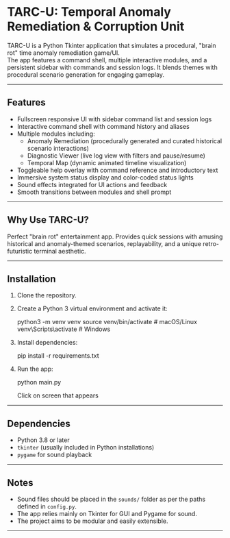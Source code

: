# TARC-U: Temporal Anomaly Remediation & Corruption Unit

TARC-U is a Python Tkinter application that simulates a procedural, "brain rot" time anomaly remediation game/UI.  
The app features a command shell, multiple interactive modules, and a persistent sidebar with commands and session logs. It blends themes with procedural scenario generation for engaging gameplay.

---

## Features

- Fullscreen responsive UI with sidebar command list and session logs
- Interactive command shell with command history and aliases
- Multiple modules including:
  - Anomaly Remediation (procedurally generated and curated historical scenario interactions)
  - Diagnostic Viewer (live log view with filters and pause/resume)
  - Temporal Map (dynamic animated timeline visualization)
- Toggleable help overlay with command reference and introductory text
- Immersive system status display and color-coded status lights
- Sound effects integrated for UI actions and feedback
- Smooth transitions between modules and shell prompt

---

## Why Use TARC-U?

Perfect "brain rot" entertainment app. Provides quick sessions with amusing historical and anomaly-themed scenarios, replayability, and a unique retro-futuristic terminal aesthetic.

---

## Installation

1. Clone the repository.

2. Create a Python 3 virtual environment and activate it:
   
    python3 -m venv venv
    source venv/bin/activate # macOS/Linux
    venv\Scripts\activate # Windows

3. Install dependencies:

    pip install -r requirements.txt

4. Run the app:

    python main.py

    Click on screen that appears

---

## Dependencies

- Python 3.8 or later
- `tkinter` (usually included in Python installations)
- `pygame` for sound playback

---

## Notes

- Sound files should be placed in the `sounds/` folder as per the paths defined in `config.py`.
- The app relies mainly on Tkinter for GUI and Pygame for sound.
- The project aims to be modular and easily extensible.

---
